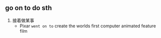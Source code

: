 ## go on to do sth
1. 接着做某事
   * Pixar `went on to` create the worlds first computer animated feature film